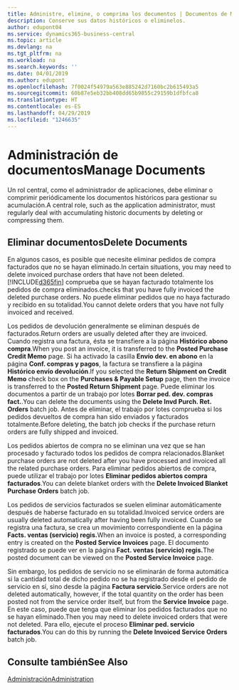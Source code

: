```yaml
---
title: Administre, elimine, o comprima los documentos | Documentos de Microsoft
description: Conserve sus datos históricos o eliminelos.
author: edupont04
ms.service: dynamics365-business-central
ms.topic: article
ms.devlang: na
ms.tgt_pltfrm: na
ms.workload: na
ms.search.keywords: ''
ms.date: 04/01/2019
ms.author: edupont
ms.openlocfilehash: 7f0024f54979a563e885242d7160bc2b615493a5
ms.sourcegitcommit: 60b87e5eb32bb408dd65b9855c29159b1dfbfca8
ms.translationtype: HT
ms.contentlocale: es-ES
ms.lasthandoff: 04/29/2019
ms.locfileid: "1246635"
---
```

# <a name="manage-documents"></a><span data-ttu-id="3082d-103">Administración de documentos</span><span class="sxs-lookup"><span data-stu-id="3082d-103">Manage Documents</span></span>
<span data-ttu-id="3082d-104">Un rol central, como el administrador de aplicaciones, debe eliminar o comprimir periódicamente los documentos históricos para gestionar su acumulación.</span><span class="sxs-lookup"><span data-stu-id="3082d-104">A central role, such as the application administrator, must regularly deal with accumulating historic documents by deleting or compressing them.</span></span>  

## <a name="delete-documents"></a><span data-ttu-id="3082d-105">Eliminar documentos</span><span class="sxs-lookup"><span data-stu-id="3082d-105">Delete Documents</span></span>
<span data-ttu-id="3082d-106">En algunos casos, es posible que necesite eliminar pedidos de compra facturados que no se hayan eliminado.</span><span class="sxs-lookup"><span data-stu-id="3082d-106">In certain situations, you may need to delete invoiced purchase orders that have not been deleted.</span></span> [!INCLUDE[d365fin](includes/d365fin_md.md)] <span data-ttu-id="3082d-107">comprueba que se hayan facturado totalmente los pedidos de compra eliminados.</span><span class="sxs-lookup"><span data-stu-id="3082d-107">checks that you have fully invoiced the deleted purchase orders.</span></span> <span data-ttu-id="3082d-108">No puede eliminar pedidos que no haya facturado y recibido en su totalidad.</span><span class="sxs-lookup"><span data-stu-id="3082d-108">You cannot delete orders that you have not fully invoiced and received.</span></span>  

<span data-ttu-id="3082d-109">Los pedidos de devolución generalmente se eliminan después de facturados.</span><span class="sxs-lookup"><span data-stu-id="3082d-109">Return orders are usually deleted after they are invoiced.</span></span> <span data-ttu-id="3082d-110">Cuando registra una factura, ésta se transfiere a la página **Histórico abono compra**.</span><span class="sxs-lookup"><span data-stu-id="3082d-110">When you post an invoice, it is transferred to the **Posted Purchase Credit Memo** page.</span></span> <span data-ttu-id="3082d-111">Si ha activado la casilla **Envío dev. en abono** en la página **Conf. compras y pagos**, la factura se transfiere a la página **Histórico envío devolución**.</span><span class="sxs-lookup"><span data-stu-id="3082d-111">If you selected the **Return Shipment on Credit Memo** check box on the **Purchases & Payable Setup** page, then the invoice is transferred to the **Posted Return Shipment** page.</span></span> <span data-ttu-id="3082d-112">Puede eliminar los documentos a partir de un trabajo por lotes **Borrar ped. dev. compras fact.**.</span><span class="sxs-lookup"><span data-stu-id="3082d-112">You can delete the documents using the **Delete Invd Purch. Ret. Orders** batch job.</span></span> <span data-ttu-id="3082d-113">Antes de eliminar, el trabajo por lotes comprueba si los pedidos devueltos de compra han sido enviados y facturados totalmente.</span><span class="sxs-lookup"><span data-stu-id="3082d-113">Before deleting, the batch job checks if the purchase return orders are fully shipped and invoiced.</span></span>  

<span data-ttu-id="3082d-114">Los pedidos abiertos de compra no se eliminan una vez que se han procesado y facturado todos los pedidos de compra relacionados.</span><span class="sxs-lookup"><span data-stu-id="3082d-114">Blanket purchase orders are not deleted after you have processed and invoiced all the related purchase orders.</span></span> <span data-ttu-id="3082d-115">Para eliminar pedidos abiertos de compra, puede utilizar el trabajo por lotes **Eliminar pedidos abiertos compra facturados**.</span><span class="sxs-lookup"><span data-stu-id="3082d-115">You can delete blanket orders with the **Delete Invoiced Blanket Purchase Orders** batch job.</span></span>  

<span data-ttu-id="3082d-116">Los pedidos de servicios facturados se suelen eliminar automáticamente después de haberse facturado en su totalidad.</span><span class="sxs-lookup"><span data-stu-id="3082d-116">Invoiced service orders are usually deleted automatically after having been fully invoiced.</span></span> <span data-ttu-id="3082d-117">Cuando se registra una factura, se crea un movimiento correspondiente en la página **Facts. ventas (servicio) regis.**</span><span class="sxs-lookup"><span data-stu-id="3082d-117">When an invoice is posted, a corresponding entry is created on the **Posted Service Invoices** page.</span></span> <span data-ttu-id="3082d-118">El documento registrado se puede ver en la página **Fact. ventas (servicio) regis.**</span><span class="sxs-lookup"><span data-stu-id="3082d-118">The posted document can be viewed on the **Posted Service Invoice** page.</span></span>  

<span data-ttu-id="3082d-119">Sin embargo, los pedidos de servicio no se eliminarán de forma automática si la cantidad total de dicho pedido no se ha registrado desde el pedido de servicio en sí, sino desde la página **Factura servicio**.</span><span class="sxs-lookup"><span data-stu-id="3082d-119">Service orders are not deleted automatically, however, if the total quantity on the order has been posted not from the service order itself, but from the **Service Invoice** page.</span></span> <span data-ttu-id="3082d-120">En este caso, puede que tenga que eliminar los pedidos facturados que no se hayan eliminado.</span><span class="sxs-lookup"><span data-stu-id="3082d-120">Then you may need to delete invoiced orders that were not deleted.</span></span> <span data-ttu-id="3082d-121">Para ello, ejecute el proceso **Eliminar ped. servicio facturados**.</span><span class="sxs-lookup"><span data-stu-id="3082d-121">You can do this by running the **Delete Invoiced Service Orders** batch job.</span></span>  

## <a name="see-also"></a><span data-ttu-id="3082d-122">Consulte también</span><span class="sxs-lookup"><span data-stu-id="3082d-122">See Also</span></span>  
[<span data-ttu-id="3082d-123">Administración</span><span class="sxs-lookup"><span data-stu-id="3082d-123">Administration</span></span>](admin-setup-and-administration.md)  
